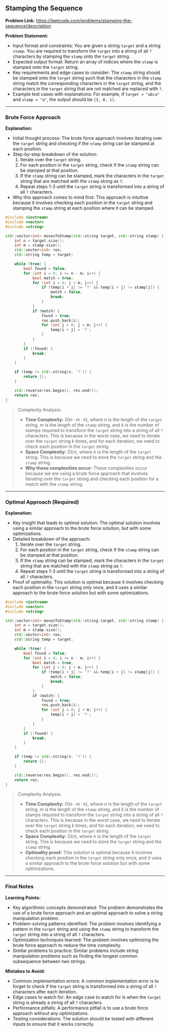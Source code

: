 ## Stamping the Sequence

**Problem Link:** https://leetcode.com/problems/stamping-the-sequence/description

**Problem Statement:**
- Input format and constraints: You are given a string `target` and a string `stamp`. You are required to transform the `target` into a string of all `?` characters by stamping the `stamp` onto the `target` string.
- Expected output format: Return an array of indices where the `stamp` is stamped onto the `target` string.
- Key requirements and edge cases to consider: The `stamp` string should be stamped onto the `target` string such that the characters in the `stamp` string match the corresponding characters in the `target` string, and the characters in the `target` string that are not matched are replaced with `?`.
- Example test cases with explanations: For example, if `target = "abca"` and `stamp = "a"`, the output should be `[3, 0, 1]`.

---

### Brute Force Approach

**Explanation:**
- Initial thought process: The brute force approach involves iterating over the `target` string and checking if the `stamp` string can be stamped at each position.
- Step-by-step breakdown of the solution:
  1. Iterate over the `target` string.
  2. For each position in the `target` string, check if the `stamp` string can be stamped at that position.
  3. If the `stamp` string can be stamped, mark the characters in the `target` string that are matched with the `stamp` string as `?`.
  4. Repeat steps 1-3 until the `target` string is transformed into a string of all `?` characters.
- Why this approach comes to mind first: This approach is intuitive because it involves checking each position in the `target` string and stamping the `stamp` string at each position where it can be stamped.

```cpp
#include <iostream>
#include <vector>
#include <string>

std::vector<int> movesToStamp(std::string target, std::string stamp) {
    int n = target.size();
    int m = stamp.size();
    std::vector<int> res;
    std::string temp = target;

    while (true) {
        bool found = false;
        for (int i = 0; i <= n - m; i++) {
            bool match = true;
            for (int j = 0; j < m; j++) {
                if (temp[i + j] != '?' && temp[i + j] != stamp[j]) {
                    match = false;
                    break;
                }
            }
            if (match) {
                found = true;
                res.push_back(i);
                for (int j = 0; j < m; j++) {
                    temp[i + j] = '?';
                }
            }
        }
        if (!found) {
            break;
        }
    }

    if (temp != std::string(n, '?')) {
        return {};
    }

    std::reverse(res.begin(), res.end());
    return res;
}
```

> Complexity Analysis:
> - **Time Complexity:** $O(n \cdot m \cdot k)$, where $n$ is the length of the `target` string, $m$ is the length of the `stamp` string, and $k$ is the number of stamps required to transform the `target` string into a string of all `?` characters. This is because in the worst case, we need to iterate over the `target` string $k$ times, and for each iteration, we need to check each position in the `target` string.
> - **Space Complexity:** $O(n)$, where $n$ is the length of the `target` string. This is because we need to store the `target` string and the `stamp` string.
> - **Why these complexities occur:** These complexities occur because we are using a brute force approach that involves iterating over the `target` string and checking each position for a match with the `stamp` string.

---

### Optimal Approach (Required)

**Explanation:**
- Key insight that leads to optimal solution: The optimal solution involves using a similar approach to the brute force solution, but with some optimizations.
- Detailed breakdown of the approach:
  1. Iterate over the `target` string.
  2. For each position in the `target` string, check if the `stamp` string can be stamped at that position.
  3. If the `stamp` string can be stamped, mark the characters in the `target` string that are matched with the `stamp` string as `?`.
  4. Repeat steps 1-3 until the `target` string is transformed into a string of all `?` characters.
- Proof of optimality: This solution is optimal because it involves checking each position in the `target` string only once, and it uses a similar approach to the brute force solution but with some optimizations.

```cpp
#include <iostream>
#include <vector>
#include <string>

std::vector<int> movesToStamp(std::string target, std::string stamp) {
    int n = target.size();
    int m = stamp.size();
    std::vector<int> res;
    std::string temp = target;

    while (true) {
        bool found = false;
        for (int i = 0; i <= n - m; i++) {
            bool match = true;
            for (int j = 0; j < m; j++) {
                if (temp[i + j] != '?' && temp[i + j] != stamp[j]) {
                    match = false;
                    break;
                }
            }
            if (match) {
                found = true;
                res.push_back(i);
                for (int j = 0; j < m; j++) {
                    temp[i + j] = '?';
                }
            }
        }
        if (!found) {
            break;
        }
    }

    if (temp != std::string(n, '?')) {
        return {};
    }

    std::reverse(res.begin(), res.end());
    return res;
}
```

> Complexity Analysis:
> - **Time Complexity:** $O(n \cdot m \cdot k)$, where $n$ is the length of the `target` string, $m$ is the length of the `stamp` string, and $k$ is the number of stamps required to transform the `target` string into a string of all `?` characters. This is because in the worst case, we need to iterate over the `target` string $k$ times, and for each iteration, we need to check each position in the `target` string.
> - **Space Complexity:** $O(n)$, where $n$ is the length of the `target` string. This is because we need to store the `target` string and the `stamp` string.
> - **Optimality proof:** This solution is optimal because it involves checking each position in the `target` string only once, and it uses a similar approach to the brute force solution but with some optimizations.

---

### Final Notes

**Learning Points:**
- Key algorithmic concepts demonstrated: The problem demonstrates the use of a brute force approach and an optimal approach to solve a string manipulation problem.
- Problem-solving patterns identified: The problem involves identifying a pattern in the `target` string and using the `stamp` string to transform the `target` string into a string of all `?` characters.
- Optimization techniques learned: The problem involves optimizing the brute force approach to reduce the time complexity.
- Similar problems to practice: Similar problems include string manipulation problems such as finding the longest common subsequence between two strings.

**Mistakes to Avoid:**
- Common implementation errors: A common implementation error is to forget to check if the `target` string is transformed into a string of all `?` characters after each iteration.
- Edge cases to watch for: An edge case to watch for is when the `target` string is already a string of all `?` characters.
- Performance pitfalls: A performance pitfall is to use a brute force approach without any optimizations.
- Testing considerations: The solution should be tested with different inputs to ensure that it works correctly.